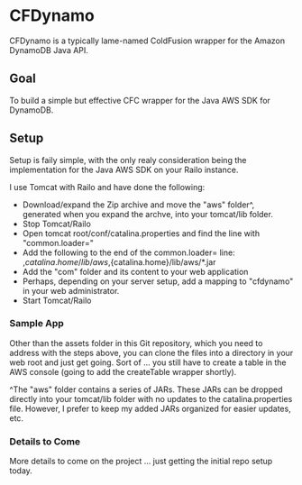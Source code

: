 # CFDynamo #

CFDynamo is a typically lame-named ColdFusion wrapper for the Amazon DynamoDB Java API.

## Goal ##
To build a simple but effective CFC wrapper for the Java AWS SDK for DynamoDB.

## Setup ##
Setup is faily simple, with the only realy consideration being the implementation for the Java AWS SDK on your Railo instance. 

I use Tomcat with Railo and have done the following: 
* Download/expand the Zip archive and move the "aws" folder^, generated when you expand the archve, into your tomcat/lib folder.
* Stop Tomcat/Railo
* Open tomcat root/conf/catalina.properties and find the line with "common.loader="
* Add the following to the end of the common.loader= line: ,${catalina.home}/lib/aws,${catalina.home}/lib/aws/*.jar
* Add the "com" folder and its content to your web application
* Perhaps, depending on your server setup, add a mapping to "cfdynamo" in your web administrator. 
* Start Tomcat/Railo  

### Sample App ###
Other than the assets folder in this Git repository, which you need to address with the steps above, you can clone the files into a directory in your web root and just get going. Sort of ... you still have to create a table in the AWS console (going to add the createTable wrapper shortly).

^The "aws" folder contains a series of JARs. These JARs can be dropped directly into your tomcat/lib folder with no updates to the catalina.properties file. However, I prefer to keep my added JARs organized for easier updates, etc.   

### Details to Come ###
More details to come on the project ... just getting the initial repo setup today. 